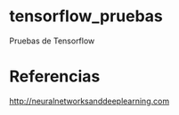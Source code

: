 # tensorflow_pruebas
Pruebas de Tensorflow





# Referencias
http://neuralnetworksanddeeplearning.com
